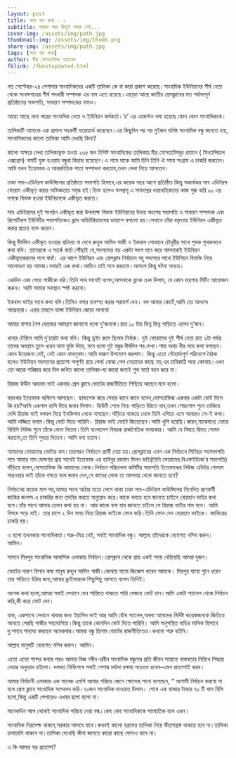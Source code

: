 ```yaml
---
layout: post
title: অন্য যত কথা - ১
subtitle: আমার আর কিছুই বলার নেই...
cover-img: /assets/img/path.jpg
thumbnail-img: /assets/img/thumb.png
share-img: /assets/img/path.jpg
tags: [অন্য যত কথা]
author: মীর মোসতাফিজ আহমেদ
fblink: /fbnotupdated.html
---
```

<p>গত সেপ্টেম্বর-২৪ পেশাদার সাংবাদিকদের একটি তালিকা কে বা কারা প্রকাশ করেছে।সাংবাদিক ইউনিয়নের শীর্ষ নেতা থেকে সংবাদপত্রের শীর্ষ পদধারী সম্পাদক এর নাম এতে রয়েছে।এছাড়া আছে জাতীয় প্রেসক্লাবের মত পর্যাদাপূর্ন প্রতিষ্ঠানের সভাপতি, সাধারণ সম্পাদকের নামও।</p><p>
আরো আছে নানা স্তরের সাংবাদিক নেতা ও ইউনিয়ন কর্মকর্তা।’র’ এর এজেন্টও বলা হয়েছে কোন কোন সাংবাদিককে।</p><p>

তালিকাটি আমাকে এক প্রাক্তন সহকর্মী ফরোয়ার্ড করেছেন।এর কিছুদিন পর পর দুইজন ঘনিষ্ঠ সাংবাদিক বন্ধু জানতে চায়,
সাংবাদিকদের কালো তালিকা আমি দেখছি কিনা?</p><p>

 কালো অক্ষরে লেখা তালিকাভুক্ত হওয়া ২৩৫ জন বিশিষ্ট সাংবাদিকের তালিকায় মীর মোসতাফিজুর রহমান ( ফিন্যান্সিয়াল এক্সপ্রেস) নামটি যুক্ত হওয়ায় বন্ধুরা বিভ্রান্ত হয়েছেন।এ নামে যাকে আমি চিনি তিনি ঐ সময় সংগ্রাম এ চাকরি করতেন।আমি যখন ইত্তেফাক এ আন্তর্জাতিক পাতা সম্পাদনা করতাম,তখন লেখা নিয়ে আসতেন।</p><p>

ঢাকা সাব-এডিটরস কাউন্সিলের প্রতিষ্ঠাতা সভাপতি হিসাবে,এর কয়েক বছর আগে প্রতিষ্ঠিত কিন্তু অকার্যকর সাব এডিটরস ফোরাম একীভূত করার অভিজ্ঞতায় সমৃদ্ধ হই।তিক্ত হলেও ফলপ্রসূ এ সাফল্যের ধারাবাহিকতায় কাজ শুরু করি ৯০ এর দশকে বিভক্ত হওয়া ইউনিয়নকে একীভূত করতে।</p><p>
সাব এডিটরদের দুই সংগঠন একীভূত করা উপলক্ষে বিভক্ত ইউনিয়নের উভয় অংশের সভাপতি ও সাধারণ সম্পাদক এবং রিপোর্টারস ইউনিটির সভাপতিকেও ক্লাব অডিটরিয়ামমের ডায়াসে বসানো হয়।সেখানে তাঁরা বক্তৃতায় ইউনিয়ন একীভূত করার প্রত্যয় ব্যক্ত করেন। </p><p>
কিন্তু দীর্ঘদিন একীভূত হওয়ার প্রক্রিয়া না দেখে রুহুল আমিন গাজী ও ইকবাল সোবহান চৌধুরীর সাথে পৃথক পৃথকভাবে  কথা বলি। তাদেরকে এ সতর্ক বার্তা পৌঁছাই যে,সদস্যদের বড় একটা অংশ মনে করে আপনারাই ইউনিয়ন একীভূতকরনের পথে বাধাঁ।
এর আগে ইউনিয়ন এবং প্রেসক্লাব নির্বাচনে বহু সদস্যের সাথে ইউনিয়ন বিভক্তি নিয়ে  আলোচনা হয় আমার।সবারই এক কথা।আমিও তাই মনে করতাম।আসলে কিন্তু ঘটনা অন্যত্র।</p><p>
একদিন একা পেয়ে  গাজীকে ধরি।তিনি সাথ সাথেই বলেন,আপনাকে ব্লাংক চেক দিলাম, যে কোন যায়গায় মিটিং আয়োজন করুন। আমি আমার অবস্থান স্পষ্ট করবো।</p><p>
ইকবাল ভাইর সাথে কথা বলি।তিনিও বসার ব্যবস্হা করার পরামর্শ দেন। বল আমার কোর্টে,আমি তো আনন্দে আত্মহারা। এবার তাহলে ভাঙ্গা ইউনিয়ন জোড়া লাগবে!</p><p>
 
আমার বাসায় নৈশ ভোজের আমন্ত্রণ জানানো হলো দু'জনকে।রাত ১০ টায় ভিন্ন ভিন্ন গাড়িতে এলেন দু'জন। </p><p>
খাবার টেবিলে আমি দু'চারটা কথা বলি। কিন্তু ড্রইং রুমে ছিলাম নির্বাক। দুই ফোরামের দুই শীর্ষ নেতা রাত ২টা পর্যন্ত তাদের অবস্থান তুলে ধরেন নানা যুক্তি দিয়ে, মনে হলো দুই বন্ধুর দীর্ঘদিন পর দেখা।শান্ত অথচ ধীর লয়ে কথা বলছেন। কোন উত্তেজনা নেই, নেই কোন বাদানুবাদ।আমি দারুণ উপভোগ করলাম। কিন্তু এতো সৌহার্দ্যপূর্ন পরিবেশে বৈঠক হলেও ইউনিয়ন সদস্যদের প্রত্যাশা অপূর্ণই রয়ে গেল! বোঝা গেল নেতাদের কাছে নয়,এর চাবিকাঠি অন্য কোথায়।এখন তো আরো পরিষ্কার করে দিল কথিত কালো তালিকা–যা কারো জন্যই শুভ বার্তা বহন করে না।</p><p>

রিয়াজ উদ্দীন আহমদ ভাই একবার প্রেস ক্লাবে ভোটের রাজনীতিতে পিছিয়ে আছেন মনে হলো।</p><p>
বারংবার ইত্তেফাক অফিসে আসছেন। হ্যান্ডশেক করে সেবার কানে কানে বলেন,মোসতাফিজ একবার একটা ভোট দিলে কি হয়?আমি একগাল হাসি দিয়ে জবাব দিলাম। ডিউটি শেষে নিচে গাড়িতে উঠতে যাব,তখন শোরগোল শুনে তাকিয়ে দেখি রিয়াজ ভাই দলবল নিয়ে ইনকিলাব থেকে নামছেন।দাঁড়িয়ে থাকতে দেখে তিনি এগিয়ে এসে আবারও  সে-ই কথা।আমি লজ্জিত হলাম।কিন্তু ভোট দিতে পারিনি। রিয়াজ ভাই ভোটে জিতেছেন।আমি খুশি হয়েছি।কারন,মাঝেমধ্যে ভোরে বিবিসি নিউজ শুনে তাঁকে ফোন দিতাম।তিনি 
বাংলাদেশ বিষয়ক রাজনৈতিক ভাষ্যকার। আমি যে বিষয়ে দ্বিমত পোষন করতাম,তা তিনি শুধরে দিতেন। আমি ধন্য হতাম।</p><p>

আমাদের ফোরামের ভোটার কম।তারপরও নির্বাচনে প্রার্থী দেয়া হয়।প্রেসক্লাবের এমন এক নির্বাচনে সিনিয়র সহসভাপতি পদে আমার নাম ঘোষণার প্রায় সাথেই ইত্তেফাক এর হাবিবুর রহমান মিলন ভাই(তিনি ফোরামের বিএফইউজে’র সভাপতি)  দাঁড়িয়ে বলেন,মোসতাফিজ কি আমাদের লোক।নির্বাচন পরিচালনা কমিটির সভাপতি ইত্তেফাকের নিউজ এডিটর গোলাম সারওয়ার ভাই  তাঁকে বসতে বলে জবাব দেন,সে কাদের লোক তা আপনার থেকে জানতে হবে?</p><p>

নির্বাচনের কয়েক মাস পর,আমার সাথে আঠার মতো লেগে থাকা ঢাকা সাব-এডিটরস কাউন্সিলের নিবেদিত প্রাণকর্মী জাকির জনপদ এ চাকরির জন্য তদবির করতে অনুরোধ করে।কাকে বলতে হবে জানতে চাইলে বোরহান ভাইর কথা বলে।তাঁর সাথে আমার তেমন কথা হয় না।  আর কাকে বলা যায় জানতে চাইলে সে রিয়াজ ভাইর নাম বলে। আমি বিপদে পড়ে যাই। তার চাপে ২ দিন সময় নিয়ে রিয়াজ ভাইকে ফোন করি।তিনি ফোন দেন বোরহান ভাইকে। জাকিরের চাকরি হয়।</p><p>
এ হলো তখনকার সাংবাদিকতা।শত্রু-মিত্র নেই, সবাই সাংবাদিক বন্ধু। আল্লাহ তাঁদেরকে বেহেশত নসিব করুন। আমিন।</p><p>

সামনে মিরপুর সাংবাদিক আবাসিক এলাকায় নির্বাচন।প্রেসক্লাব থেকে প্রায় একই সময় বেরিয়েছি আমরা দুজন।  </p><p>
ভোটের দারুণ হিসাব কষা মানুষ রুহুল আমিন গাজী।কোথায় যাবো জিজ্ঞেস করেন আমকে। মিরপুর যাবো শুনে ধরেন তার গাড়িতে উঠার জন্য,আমার ড্রাইভারকে পিছুপিছু আসতে বলেন তিনিই।</p><p>
অনেক কথা হলো,আমরা সবাই সেখানে যেন শান্তিতে থাকতে পারি সেজন্য ভোট চান।আমি একটা প্যানেল থেকে নির্বাচন করি,কী করে ভোট দেব।</p><p>
যাক, একসাথে সেখানে থাকার জন্য ইয়াসিন ভাই আর আমি যৌথ প্যানেল,অথবা আমাদের নির্দিষ্ট কয়েকজনকে জিতিয়ে আনতে পেরছি গাজীর সহযোগিতা।কিন্তু তাকে কোনদিন ভোট দিতে পারিনি। আমি অনুপস্থিত বাড়ির মালিক হিসাবে দু:সময়ে সাহায্য করছেন অনেকবার।আমরা বন্ধু ছিলাম ভোটের রাজনীতিতেও।কখনো শত্রু হইনি।</p><p>
আল্লাহ মানুষটি বেহেশত নসিব করুন। আমিন। </p><p>
এত্তো এত্তো শব্দের কথার পরও আমার বিজ্ঞ নবীন-প্রবীন সাংবাদিক বন্ধুদের প্রতি জীবন সায়াহ্নে বাস্তবতার নিরিখে সিদ্ধান্ত নেয়ার অনুরোধ রইলো। দলমত নির্বিশেষে  সবাই  পেশার মর্যাদা রক্ষায় সচেতন হবেন–এমন প্রত্যাশাই করব।</p><p>

আমার নির্বাচনী এলাকার এক সাবেক এমপি আমার পরিচয় জেনে ক্ষোভের সাথে বলেছেন, “ আগামী নির্বাচন করবো না বলে প্রেস ক্লাবে সাংবাদিক সম্মেলন করি।৭০জন সাংবাদিক দাওয়াত দিলাম। শেষে এক হাজার টাকার ৭০ টি খাম বিলি হলো,কিন্তু একটি পেপারেও এখবর ছাপা হলো না।</p><p>

অনেকদিন আগ থেকেই সাংবাদিক পরিচয় দেয়া বন্ধ।কেহ কেহ সাংবাদিককে সাংঘাতিক বলে এখন।</p><p>
সাংবাদিক নিরপেক্ষ থাকবে,সরকার আসবে যাবে।কখনই কালো হরফের তালিকা নিয়ে ভীতসন্ত্রস্ত থাকতে হবে না।তালিকা চালাচালি থাকবে না।তালিকা দেখেছি কীনা জানতে কারো কাছে ফোনও যাবে না।</p><p>
এ কি আমার বড় প্রত্যাশা? 



</p>